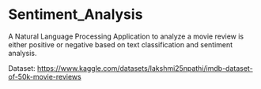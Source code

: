 # Sentiment_Analysis
A Natural Language Processing Application to analyze a movie review is either positive or negative based on text classification and sentiment analysis.

Dataset: https://www.kaggle.com/datasets/lakshmi25npathi/imdb-dataset-of-50k-movie-reviews
